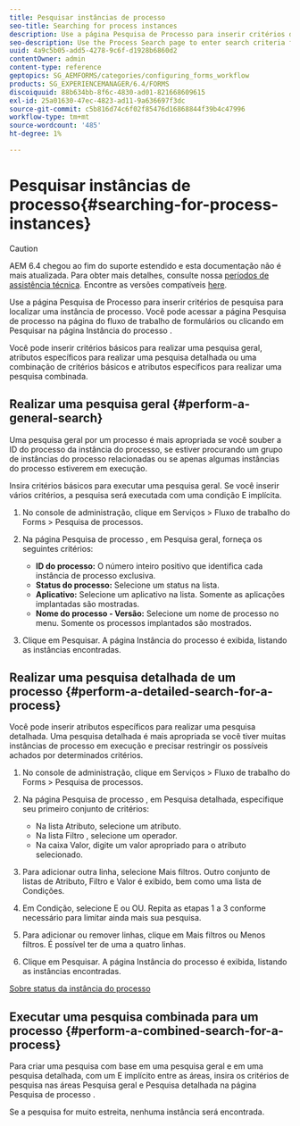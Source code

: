 ```yaml
---
title: Pesquisar instâncias de processo
seo-title: Searching for process instances
description: Use a página Pesquisa de Processo para inserir critérios de pesquisa para localizar uma instância de processo.
seo-description: Use the Process Search page to enter search criteria for finding a process instance.
uuid: 4a9c5b05-add5-4278-9c6f-d1928b6860d2
contentOwner: admin
content-type: reference
geptopics: SG_AEMFORMS/categories/configuring_forms_workflow
products: SG_EXPERIENCEMANAGER/6.4/FORMS
discoiquuid: 88b634bb-8f6c-4830-ad01-821668609615
exl-id: 25a01630-47ec-4823-ad11-9a636697f3dc
source-git-commit: c5b816d74c6f02f85476d16868844f39b4c47996
workflow-type: tm+mt
source-wordcount: '485'
ht-degree: 1%

---
```


# Pesquisar instâncias de processo{#searching-for-process-instances}

>[!CAUTION]
>
>AEM 6.4 chegou ao fim do suporte estendido e esta documentação não é mais atualizada. Para obter mais detalhes, consulte nossa [períodos de assistência técnica](https://helpx.adobe.com/br/support/programs/eol-matrix.html). Encontre as versões compatíveis [here](https://experienceleague.adobe.com/docs/).

Use a página Pesquisa de Processo para inserir critérios de pesquisa para localizar uma instância de processo. Você pode acessar a página Pesquisa de processo na página do fluxo de trabalho de formulários ou clicando em Pesquisar na página Instância do processo .

Você pode inserir critérios básicos para realizar uma pesquisa geral, atributos específicos para realizar uma pesquisa detalhada ou uma combinação de critérios básicos e atributos específicos para realizar uma pesquisa combinada.

## Realizar uma pesquisa geral {#perform-a-general-search}

Uma pesquisa geral por um processo é mais apropriada se você souber a ID do processo da instância do processo, se estiver procurando um grupo de instâncias do processo relacionadas ou se apenas algumas instâncias do processo estiverem em execução.

Insira critérios básicos para executar uma pesquisa geral. Se você inserir vários critérios, a pesquisa será executada com uma condição E implícita.

1. No console de administração, clique em Serviços > Fluxo de trabalho do Forms > Pesquisa de processos.
1. Na página Pesquisa de processo , em Pesquisa geral, forneça os seguintes critérios:

   * **ID do processo:** O número inteiro positivo que identifica cada instância de processo exclusiva.
   * **Status do processo:** Selecione um status na lista.
   * **Aplicativo:** Selecione um aplicativo na lista. Somente as aplicações implantadas são mostradas.
   * **Nome do processo - Versão:** Selecione um nome de processo no menu. Somente os processos implantados são mostrados.

1. Clique em Pesquisar. A página Instância do processo é exibida, listando as instâncias encontradas.

## Realizar uma pesquisa detalhada de um processo {#perform-a-detailed-search-for-a-process}

Você pode inserir atributos específicos para realizar uma pesquisa detalhada. Uma pesquisa detalhada é mais apropriada se você tiver muitas instâncias de processo em execução e precisar restringir os possíveis achados por determinados critérios.

1. No console de administração, clique em Serviços > Fluxo de trabalho do Forms > Pesquisa de processos.
1. Na página Pesquisa de processo , em Pesquisa detalhada, especifique seu primeiro conjunto de critérios:

   * Na lista Atributo, selecione um atributo.
   * Na lista Filtro , selecione um operador.
   * Na caixa Valor, digite um valor apropriado para o atributo selecionado.

1. Para adicionar outra linha, selecione Mais filtros. Outro conjunto de listas de Atributo, Filtro e Valor é exibido, bem como uma lista de Condições.
1. Em Condição, selecione E ou OU. Repita as etapas 1 a 3 conforme necessário para limitar ainda mais sua pesquisa.
1. Para adicionar ou remover linhas, clique em Mais filtros ou Menos filtros. É possível ter de uma a quatro linhas.
1. Clique em Pesquisar. A página Instância do processo é exibida, listando as instâncias encontradas.

[Sobre status da instância do processo](/help/forms/using/admin-help/processes.md#about-process-instance-statuses)

## Executar uma pesquisa combinada para um processo {#perform-a-combined-search-for-a-process}

Para criar uma pesquisa com base em uma pesquisa geral e em uma pesquisa detalhada, com um E implícito entre as áreas, insira os critérios de pesquisa nas áreas Pesquisa geral e Pesquisa detalhada na página Pesquisa de processo .

Se a pesquisa for muito estreita, nenhuma instância será encontrada.
